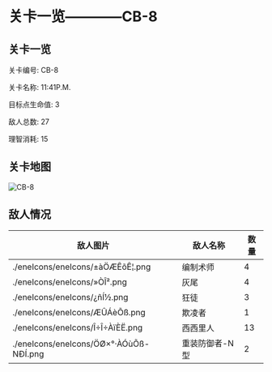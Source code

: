 # 关卡一览————CB-8


## 关卡一览

关卡编号: CB-8

关卡名称: 11:41P.M.

目标点生命值: 3

敌人总数: 27

理智消耗: 15


## 关卡地图
![CB-8](./oprMap/CB-8.png)

## 敌人情况

| 敌人图片 | 敌人名称 | 数量  |
|---------|-----|-----|
| ./eneIcons/eneIcons/±àÖÆÊõÊ¦.png| 编制术师  |   4  |
| ./eneIcons/eneIcons/»ÒÎ².png| 灰尾  |   4  |
| ./eneIcons/eneIcons/¿ñÍ½.png| 狂徒  |   3  |
| ./eneIcons/eneIcons/ÆÛÁèÕß.png| 欺凌者  |   1  |
| ./eneIcons/eneIcons/Î÷Î÷ÀïÈË.png| 西西里人  |   13  |
| ./eneIcons/eneIcons/ÖØ×°·ÀÓùÕß-NÐÍ.png| 重装防御者-N型  |   2  |
